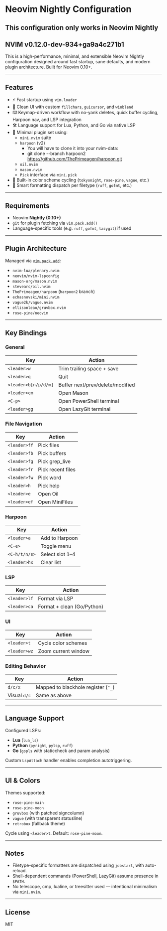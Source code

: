 # Neovim Nightly Configuration
## This configuration only works in Neovim Nightly
## NVIM v0.12.0-dev-934+ga9a4c271b1

This is a high-performance, minimal, and extensible Neovim Nightly configuration designed around fast startup, sane defaults, and modern plugin architecture. Built for Neovim 0.10+.

---

## Features

- ⚡ Fast startup using `vim.loader`
- 🧼 Clean UI with custom `fillchars`, `guicursor`, and `winblend`
- ⌨️ Keymap-driven workflow with no-yank deletes, quick buffer cycling, Harpoon nav, and LSP integration
- 🛠️ Language support for Lua, Python, and Go via native LSP
- 🧩 Minimal plugin set using:
  - `mini.nvim` suite
  - `harpoon` (v2)
    - You will have to clone it into your nvim-data:
    - git clone --branch harpoon2 https://github.com/ThePrimeagen/harpoon.git
  - `oil.nvim`
  - `mason.nvim`
  - `Pick` interface via `mini.pick`
- 🎨 Built-in color scheme cycling (`tokyonight`, `rose-pine`, `vague`, etc.)
- 🧠 Smart formatting dispatch per filetype (`ruff`, `gofmt`, etc.)

---

## Requirements

- Neovim **Nightly (0.10+)**
- `git` for plugin fetching via `vim.pack.add()`
- Language-specific tools (e.g. `ruff`, `gofmt`, `lazygit`) if used

---

## Plugin Architecture

Managed via [`vim.pack.add`](https://neovim.io/doc/user/repeat.html#vim.pack):

- `nvim-lua/plenary.nvim`
- `neovim/nvim-lspconfig`
- `mason-org/mason.nvim`
- `stevearc/oil.nvim`
- `ThePrimeagen/harpoon` (`harpoon2` branch)
- `echasnovski/mini.nvim`
- `vague2k/vague.nvim`
- `ellisonleao/gruvbox.nvim`
- `rose-pine/neovim`

---

## Key Bindings

### General
| Key                  | Action                           |
|----------------------|----------------------------------|
| `<leader>w`          | Trim trailing space + save       |
| `<leader>q`          | Quit                             |
| `<leader>b[n/p/d/m]` | Buffer next/prev/delete/modified |
| `<leader>cm`         | Open Mason                       |
| `<C-p>`              | Open PowerShell terminal         |
| `<leader>gg`         | Open LazyGit terminal            |

### File Navigation
| Key              | Action                |
|------------------|-----------------------|
| `<leader>ff`     | Pick files            |
| `<leader>fb`     | Pick buffers          |
| `<leader>fg`     | Pick grep_live        |
| `<leader>fr`     | Pick recent files     |
| `<leader>fw`     | Pick word             |
| `<leader>h`      | Pick help             |
| `<leader>e`      | Open Oil              |
| `<leader>ef`     | Open MiniFiles        |

### Harpoon
| Key              | Action                |
|------------------|-----------------------|
| `<leader>a`      | Add to Harpoon        |
| `<C-e>`          | Toggle menu           |
| `<C-h/t/n/s>`    | Select slot 1–4       |
| `<leader>hx`     | Clear list            |

### LSP
| Key              | Action                     |
|------------------|----------------------------|
| `<leader>lf`     | Format via LSP             |
| `<leader>ca`     | Format + clean (Go/Python) |

### UI
| Key              | Action                |
|------------------|-----------------------|
| `<leader>t`      | Cycle color schemes   |
| `<leader>wz`     | Zoom current window   |

### Editing Behavior
| Key              | Action                              |
|------------------|-------------------------------------|
| `d/c/x`          | Mapped to blackhole register (`"_`) |
| Visual `d/c`     | Same as above                       |

---

## Language Support

Configured LSPs:

- **Lua** (`lua_ls`)
- **Python** (`pyright`, `pylsp`, `ruff`)
- **Go** (`gopls` with staticcheck and param analysis)

Custom `LspAttach` handler enables completion autotriggering.

---

## UI & Colors

Themes supported:

- `rose-pine-main`
- `rose-pine-moon`
- `gruvbox` (with patched signcolumn)
- `vague` (with transparent statusline)
- `retrobox` (fallback theme)

Cycle using `<leader>t`. Default: `rose-pine-moon`.

---

## Notes

- Filetype-specific formatters are dispatched using `jobstart`, with auto-reload.
- Shell-dependent commands (PowerShell, LazyGit) assume presence in `$PATH`.
- No telescope, cmp, lualine, or treesitter used — intentional minimalism via `mini.nvim`.

---

## License

MIT
